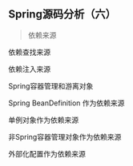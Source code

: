 ## Spring源码分析（六）

> 依赖来源



依赖查找来源



依赖注入来源



Spring容器管理和游离对象



Spring BeanDefinition 作为依赖来源



单例对象作为依赖来源



非Spring容器管理对象作为依赖来源



外部化配置作为依赖来源



